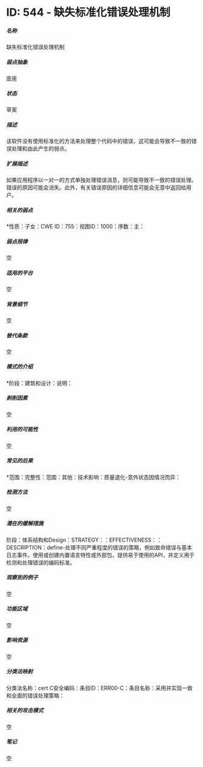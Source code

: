 # ID: 544 - 缺失标准化错误处理机制
<h5>名称</h5>缺失标准化错误处理机制
<h5>弱点抽象</h5>底座
<h5>状态</h5>草案
<h5>描述</h5>该软件没有使用标准化的方法来处理整个代码中的错误，这可能会导致不一致的错误处理和由此产生的弱点。
<h5>扩展描述</h5>如果应用程序以一对一的方式单独处理错误消息，则可能导致不一致的错误处理。错误的原因可能会消失。此外，有关错误原因的详细信息可能会无意中返回给用户。
<h5>相关的弱点</h5>*性质：子女：CWE ID：755：视图ID：1000：序数：主：
<h5>弱点规律</h5>空
<h5>适用的平台</h5>空
<h5>背景细节</h5>空
<h5>替代条款</h5>空
<h5>模式的介绍</h5>*阶段：建筑和设计：说明：
<h5>剥削因素</h5>空
<h5>利用的可能性</h5>空
<h5>常见的后果</h5>*范围：完整性：范围：其他：技术影响：质量退化-意外状态因情况而异：
<h5>检测方法</h5>空
<h5>潜在的缓解措施</h5>阶段：体系结构和Design：STRATEGY：：EFFECTIVENESS：：DESCRIPTION：define-处理不同严重程度的错误的策略，例如致命错误与基本日志事件。使用或创建内置语言特性或外部包，提供易于使用的API，并定义用于检测和处理错误的编码标准。
<h5>观察到的例子</h5>空
<h5>功能区域</h5>空
<h5>影响资源</h5>空
<h5>分类法映射</h5>分类法名称：cert C安全编码：条目ID：ERR00-C：条目名称：采用并实现一致和全面的错误处理策略：
<h5>相关的攻击模式</h5>空
<h5>笔记</h5>空

